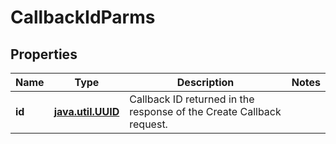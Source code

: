 # CallbackIdParms

## Properties
Name | Type | Description | Notes
------------ | ------------- | ------------- | -------------
**id** | [**java.util.UUID**](java.util.UUID.md) | Callback ID returned in the response of the Create Callback request. | 

